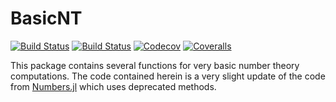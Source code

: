 # BasicNT

[![Build Status](https://travis-ci.com/jmgraham30/BasicNT.jl.svg?branch=master)](https://travis-ci.com/jmgraham30/BasicNT.jl)
[![Build Status](https://ci.appveyor.com/api/projects/status/github/jmgraham30/BasicNT.jl?svg=true)](https://ci.appveyor.com/project/jmgraham30/BasicNT-jl)
[![Codecov](https://codecov.io/gh/jmgraham30/BasicNT.jl/branch/master/graph/badge.svg)](https://codecov.io/gh/jmgraham30/BasicNT.jl)
[![Coveralls](https://coveralls.io/repos/github/jmgraham30/BasicNT.jl/badge.svg?branch=master)](https://coveralls.io/github/jmgraham30/BasicNT.jl?branch=master)


This package contains several functions for very basic number theory computations. The code contained herein is a very slight update of the code from [Numbers.jl](https://github.com/hwborchers/Numbers.jl) which uses deprecated methods.  
